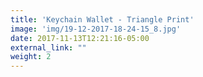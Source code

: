 ```yaml
---
title: 'Keychain Wallet - Triangle Print'
image: 'img/19-12-2017-18-24-15_8.jpg'
date: 2017-11-13T12:21:16-05:00
external_link: ""
weight: 2
---
```


